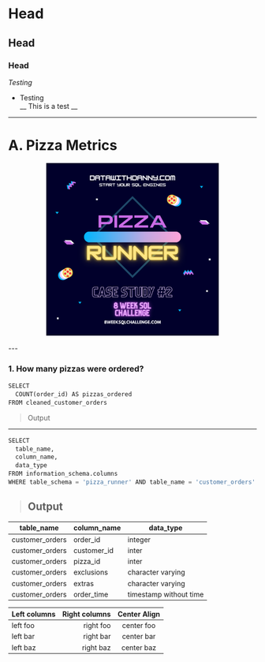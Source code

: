 # Head
## Head
### Head
*Testing*
* Testing<br>
__ This is a test __
---
<p align= "center">
    <h1>A.   Pizza Metrics</h1>
</p>

<p align="center">
  <img width="350" height="350" src="images/pizza_runner.png">
</p>
---

### 1.  How many pizzas were ordered?

```python
SELECT 
  COUNT(order_id) AS pizzas_ordered
FROM cleaned_customer_orders
```
> Output


---

```python
SELECT 
  table_name,
  column_name,
  data_type
FROM information_schema.columns
WHERE table_schema = 'pizza_runner' AND table_name = 'customer_orders'
```
> ## Output

| table_name    | column_name   | data_type   |
| ------------- | ------------- | ------------- |
| customer_orders | order_id    | integer  |
| customer_orders | customer_id | inter  |
| customer_orders | pizza_id    | inter  |
| customer_orders | exclusions  | character varying  |
| customer_orders | extras      | character varying  |
| customer_orders | order_time  | timestamp without time  |



| Left columns  | Right columns  | Center Align|
| ------------- |-------------:  | :----------:|
| left foo      | right foo      | center foo  |
| left bar      | right bar      | center bar  |
| left baz      | right baz      | center baz  |